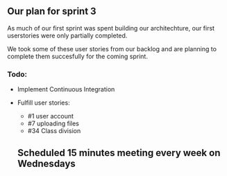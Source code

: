 ## Our plan for sprint 3

As much of our first sprint was spent building our architechture, our first userstories were only partially completed.

We took some of these user stories from our backlog and are planning to complete them succesfully for the coming sprint.

### Todo:

- Implement Continuous Integration
- Fulfill user stories:
  - #1 user account
  - #7 uploading files
  - #34 Class division



  ## Scheduled 15 minutes meeting every week on Wednesdays